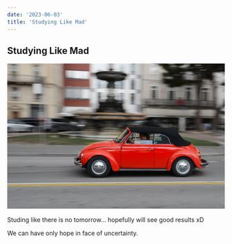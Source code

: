 ```yaml
---
date: '2023-06-03'
title: 'Studying Like Mad'
---
```


## Studying Like Mad

![red car](./images/studing-like-mad.jpg)

Studing like there is no tomorrow... hopefully will see good results xD

We can have only hope in face of uncertainty.
